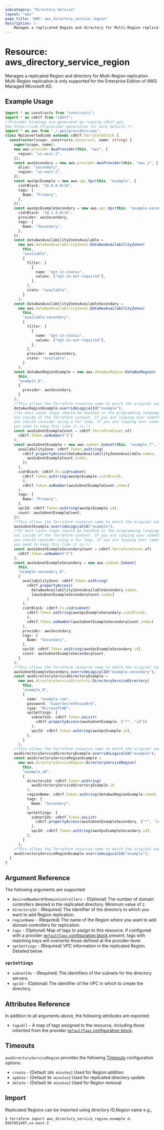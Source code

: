 ```yaml
---
subcategory: "Directory Service"
layout: "aws"
page_title: "AWS: aws_directory_service_region"
description: |-
    Manages a replicated Region and directory for Multi-Region replication.
---
```


# Resource: aws_directory_service_region

Manages a replicated Region and directory for Multi-Region replication.
Multi-Region replication is only supported for the Enterprise Edition of AWS Managed Microsoft AD.

## Example Usage

```typescript
import * as constructs from "constructs";
import * as cdktf from "cdktf";
/*Provider bindings are generated by running cdktf get.
See https://cdk.tf/provider-generation for more details.*/
import * as aws from "./.gen/providers/aws";
class MyConvertedCode extends cdktf.TerraformStack {
  constructor(scope: constructs.Construct, name: string) {
    super(scope, name);
    new aws.provider.AwsProvider(this, "aws", {
      region: "us-west-2",
    });
    const awsSecondary = new aws.provider.AwsProvider(this, "aws_1", {
      alias: "secondary",
      region: "us-east-2",
    });
    const awsVpcExample = new aws.vpc.Vpc(this, "example", {
      cidrBlock: "10.0.0.0/16",
      tags: {
        Name: "Primary",
      },
    });
    const awsVpcExampleSecondary = new aws.vpc.Vpc(this, "example-secondary", {
      cidrBlock: "10.1.0.0/16",
      provider: awsSecondary,
      tags: {
        Name: "Secondary",
      },
    });
    const dataAwsAvailabilityZonesAvailable =
      new aws.dataAwsAvailabilityZones.DataAwsAvailabilityZones(
        this,
        "available",
        {
          filter: [
            {
              name: "opt-in-status",
              values: ["opt-in-not-required"],
            },
          ],
          state: "available",
        }
      );
    const dataAwsAvailabilityZonesAvailableSecondary =
      new aws.dataAwsAvailabilityZones.DataAwsAvailabilityZones(
        this,
        "available-secondary",
        {
          filter: [
            {
              name: "opt-in-status",
              values: ["opt-in-not-required"],
            },
          ],
          provider: awsSecondary,
          state: "available",
        }
      );
    const dataAwsRegionExample = new aws.dataAwsRegion.DataAwsRegion(
      this,
      "example_6",
      {
        provider: awsSecondary,
      }
    );
    /*This allows the Terraform resource name to match the original name. You can remove the call if you don't need them to match.*/
    dataAwsRegionExample.overrideLogicalId("example");
    /*In most cases loops should be handled in the programming language context and 
    not inside of the Terraform context. If you are looping over something external, e.g. a variable or a file input
    you should consider using a for loop. If you are looping over something only known to Terraform, e.g. a result of a data source
    you need to keep this like it is.*/
    const awsSubnetExampleCount = cdktf.TerraformCount.of(
      cdktf.Token.asNumber("2")
    );
    const awsSubnetExample = new aws.subnet.Subnet(this, "example_7", {
      availabilityZone: cdktf.Token.asString(
        cdktf.propertyAccess(dataAwsAvailabilityZonesAvailable.names, [
          awsSubnetExampleCount.index,
        ])
      ),
      cidrBlock: cdktf.Fn.cidrsubnet(
        cdktf.Token.asString(awsVpcExample.cidrBlock),
        8,
        cdktf.Token.asNumber(awsSubnetExampleCount.index)
      ),
      tags: {
        Name: "Primary",
      },
      vpcId: cdktf.Token.asString(awsVpcExample.id),
      count: awsSubnetExampleCount,
    });
    /*This allows the Terraform resource name to match the original name. You can remove the call if you don't need them to match.*/
    awsSubnetExample.overrideLogicalId("example");
    /*In most cases loops should be handled in the programming language context and 
    not inside of the Terraform context. If you are looping over something external, e.g. a variable or a file input
    you should consider using a for loop. If you are looping over something only known to Terraform, e.g. a result of a data source
    you need to keep this like it is.*/
    const awsSubnetExampleSecondaryCount = cdktf.TerraformCount.of(
      cdktf.Token.asNumber("2")
    );
    const awsSubnetExampleSecondary = new aws.subnet.Subnet(
      this,
      "example-secondary_8",
      {
        availabilityZone: cdktf.Token.asString(
          cdktf.propertyAccess(
            dataAwsAvailabilityZonesAvailableSecondary.names,
            [awsSubnetExampleSecondaryCount.index]
          )
        ),
        cidrBlock: cdktf.Fn.cidrsubnet(
          cdktf.Token.asString(awsVpcExampleSecondary.cidrBlock),
          8,
          cdktf.Token.asNumber(awsSubnetExampleSecondaryCount.index)
        ),
        provider: awsSecondary,
        tags: {
          Name: "Secondary",
        },
        vpcId: cdktf.Token.asString(awsVpcExampleSecondary.id),
        count: awsSubnetExampleSecondaryCount,
      }
    );
    /*This allows the Terraform resource name to match the original name. You can remove the call if you don't need them to match.*/
    awsSubnetExampleSecondary.overrideLogicalId("example-secondary");
    const awsDirectoryServiceDirectoryExample =
      new aws.directoryServiceDirectory.DirectoryServiceDirectory(
        this,
        "example_9",
        {
          name: "example.com",
          password: "SuperSecretPassw0rd",
          type: "MicrosoftAD",
          vpcSettings: {
            subnetIds: cdktf.Token.asList(
              cdktf.propertyAccess(awsSubnetExample, ["*", "id"])
            ),
            vpcId: cdktf.Token.asString(awsVpcExample.id),
          },
        }
      );
    /*This allows the Terraform resource name to match the original name. You can remove the call if you don't need them to match.*/
    awsDirectoryServiceDirectoryExample.overrideLogicalId("example");
    const awsDirectoryServiceRegionExample =
      new aws.directoryServiceRegion.DirectoryServiceRegion(
        this,
        "example_10",
        {
          directoryId: cdktf.Token.asString(
            awsDirectoryServiceDirectoryExample.id
          ),
          regionName: cdktf.Token.asString(dataAwsRegionExample.name),
          tags: {
            Name: "Secondary",
          },
          vpcSettings: {
            subnetIds: cdktf.Token.asList(
              cdktf.propertyAccess(awsSubnetExampleSecondary, ["*", "id"])
            ),
            vpcId: cdktf.Token.asString(awsVpcExampleSecondary.id),
          },
        }
      );
    /*This allows the Terraform resource name to match the original name. You can remove the call if you don't need them to match.*/
    awsDirectoryServiceRegionExample.overrideLogicalId("example");
  }
}

```

## Argument Reference

The following arguments are supported:

* `desiredNumberOfDomainControllers` - (Optional) The number of domain controllers desired in the replicated directory. Minimum value of `2`.
* `directoryId` - (Required) The identifier of the directory to which you want to add Region replication.
* `regionName` - (Required) The name of the Region where you want to add domain controllers for replication.
* `tags` - (Optional) Map of tags to assign to this resource. If configured with a provider [`defaultTags` configuration block](https://www.terraform.io/docs/providers/aws/index.html#default_tags-configuration-block) present, tags with matching keys will overwrite those defined at the provider-level.
* `vpcSettings` - (Required) VPC information in the replicated Region. Detailed below.

### `vpcSettings`

* `subnetIds` - (Required) The identifiers of the subnets for the directory servers.
* `vpcId` - (Optional) The identifier of the VPC in which to create the directory.

## Attributes Reference

In addition to all arguments above, the following attributes are exported:

* `tagsAll` - A map of tags assigned to the resource, including those inherited from the provider [`defaultTags` configuration block](https://www.terraform.io/docs/providers/aws/index.html#default_tags-configuration-block).

## Timeouts

`awsDirectoryServiceRegion` provides the following [Timeouts](https://developer.hashicorp.com/terraform/language/resources/syntax#operation-timeouts) configuration options:

- `create` - (Default `180 minutes`) Used for Region addition
- `update` - (Default `90 minutes`) Used for replicated directory update
- `delete` - (Default `90 minutes`) Used for Region removal

## Import

Replicated Regions can be imported using directory ID,Region name e.g.,

```
$ terraform import aws_directory_service_region.example d-9267651497,us-east-2
```

<!-- cache-key: cdktf-0.17.0-pre.15 input-e3c71535ca229682fdf923c32c2b7a503058eab5738d8b0006adc9f1439888ca -->